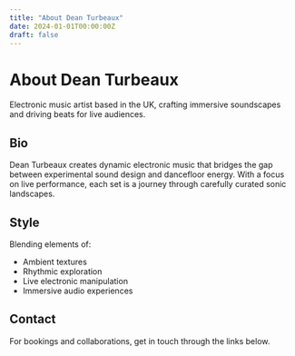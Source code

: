```yaml
---
title: "About Dean Turbeaux"
date: 2024-01-01T00:00:00Z
draft: false
---
```


# About Dean Turbeaux

Electronic music artist based in the UK, crafting immersive soundscapes and driving beats for live audiences.

## Bio

Dean Turbeaux creates dynamic electronic music that bridges the gap between experimental sound design and dancefloor energy. With a focus on live performance, each set is a journey through carefully curated sonic landscapes.

## Style

Blending elements of:
- Ambient textures
- Rhythmic exploration
- Live electronic manipulation
- Immersive audio experiences

## Contact

For bookings and collaborations, get in touch through the links below.